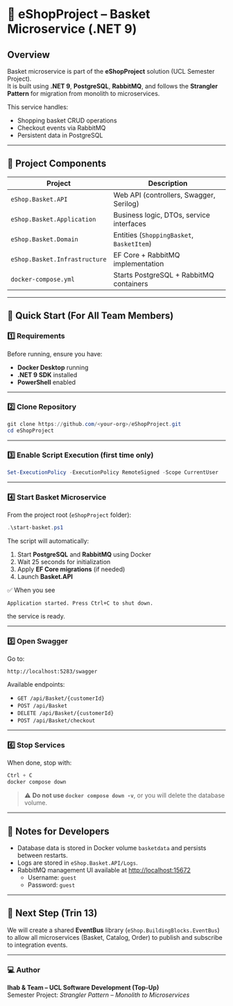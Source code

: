 # 🛒 eShopProject – Basket Microservice (.NET 9)

## Overview
Basket microservice is part of the **eShopProject** solution (UCL Semester Project).  
It is built using **.NET 9**, **PostgreSQL**, **RabbitMQ**, and follows the **Strangler Pattern** for migration from monolith to microservices.

This service handles:
- Shopping basket CRUD operations  
- Checkout events via RabbitMQ  
- Persistent data in PostgreSQL  

---

## 🧩 Project Components
| Project | Description |
|----------|--------------|
| `eShop.Basket.API` | Web API (controllers, Swagger, Serilog) |
| `eShop.Basket.Application` | Business logic, DTOs, service interfaces |
| `eShop.Basket.Domain` | Entities (`ShoppingBasket`, `BasketItem`) |
| `eShop.Basket.Infrastructure` | EF Core + RabbitMQ implementation |
| `docker-compose.yml` | Starts PostgreSQL + RabbitMQ containers |

---

## 🚀 Quick Start (For All Team Members)

### 1️⃣ Requirements
Before running, ensure you have:
- **Docker Desktop** running  
- **.NET 9 SDK** installed  
- **PowerShell** enabled  

---

### 2️⃣ Clone Repository
```powershell
git clone https://github.com/<your-org>/eShopProject.git
cd eShopProject
```

---

### 3️⃣ Enable Script Execution (first time only)
```powershell
Set-ExecutionPolicy -ExecutionPolicy RemoteSigned -Scope CurrentUser
```

---

### 4️⃣ Start Basket Microservice
From the project root (`eShopProject` folder):

```powershell
.\start-basket.ps1
```

The script will automatically:
1. Start **PostgreSQL** and **RabbitMQ** using Docker  
2. Wait 25 seconds for initialization  
3. Apply **EF Core migrations** (if needed)  
4. Launch **Basket.API**  

✅ When you see  
```
Application started. Press Ctrl+C to shut down.
```
the service is ready.

---

### 5️⃣ Open Swagger
Go to:
```
http://localhost:5283/swagger
```

Available endpoints:
- `GET /api/Basket/{customerId}`  
- `POST /api/Basket`  
- `DELETE /api/Basket/{customerId}`  
- `POST /api/Basket/checkout`

---

### 6️⃣ Stop Services
When done, stop with:
```powershell
Ctrl + C
docker compose down
```

> ⚠️ **Do not use `docker compose down -v`**, or you will delete the database volume.

---

## 🧠 Notes for Developers
- Database data is stored in Docker volume `basketdata` and persists between restarts.  
- Logs are stored in `eShop.Basket.API/Logs`.  
- RabbitMQ management UI available at [http://localhost:15672](http://localhost:15672)  
  - Username: `guest`  
  - Password: `guest`

---

## 🧱 Next Step (Trin 13)
We will create a shared **EventBus** library (`eShop.BuildingBlocks.EventBus`) to allow all microservices (Basket, Catalog, Order) to publish and subscribe to integration events.

---

### 💻 Author
**Ihab & Team – UCL Software Development (Top-Up)**  
Semester Project: _Strangler Pattern – Monolith to Microservices_

